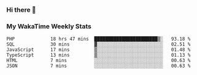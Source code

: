 ### Hi there 👋

<!--
**royschrauwen/royschrauwen** is a ✨ _special_ ✨ repository because its `README.md` (this file) appears on your GitHub profile.

Here are some ideas to get you started:

- 🔭 I’m currently working on ...
- 🌱 I’m currently learning ...
- 👯 I’m looking to collaborate on ...
- 🤔 I’m looking for help with ...
- 💬 Ask me about ...
- 📫 How to reach me: ...
- 😄 Pronouns: ...
- ⚡ Fun fact: ...
-->


### My WakaTime Weekly Stats
<!--START_SECTION:waka-->

```text
PHP             18 hrs 47 mins  ███████████████████████▒░   93.18 %
SQL             30 mins         ▓░░░░░░░░░░░░░░░░░░░░░░░░   02.51 %
JavaScript      17 mins         ▒░░░░░░░░░░░░░░░░░░░░░░░░   01.48 %
TypeScript      13 mins         ▒░░░░░░░░░░░░░░░░░░░░░░░░   01.13 %
HTML            7 mins          ░░░░░░░░░░░░░░░░░░░░░░░░░   00.63 %
JSON            7 mins          ░░░░░░░░░░░░░░░░░░░░░░░░░   00.63 %
```

<!--END_SECTION:waka-->
